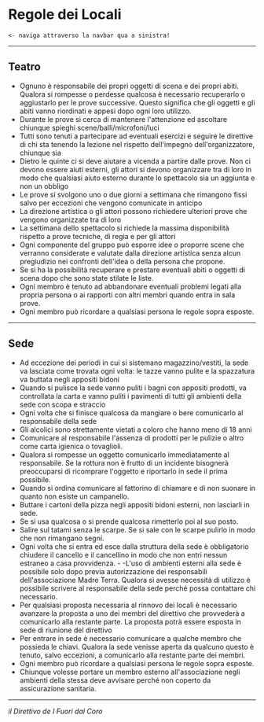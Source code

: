 # Regole dei Locali

`<- naviga attraverso la navbar qua a sinistra!`

----

## Teatro
- Ognuno è responsabile dei propri oggetti di scena e dei propri abiti. Qualora si rompesse o perdesse qualcosa è necessario recuperarlo o aggiustarlo per le prove successive. Questo significa che gli oggetti e gli abiti vanno riordinati e appesi dopo ogni loro utilizzo.
- Durante le prove si cerca di mantenere l'attenzione ed ascoltare chiunque spieghi scene/balli/microfoni/luci
- Tutti sono tenuti a partecipare ad eventuali esercizi e seguire le direttive di chi sta tenendo la lezione nel rispetto dell'impegno dell'organizzatore, chiunque sia
- Dietro le quinte ci si deve aiutare a vicenda a partire dalle prove. Non ci devono essere aiuti esterni, gli attori si devono organizzare tra di loro in modo che qualsiasi aiuto esterno durante lo spettacolo sia un aggiunta e non un obbligo
- Le prove si svolgono uno o due giorni a settimana che rimangono fissi salvo per eccezioni che vengono comunicate in anticipo
- La direzione artistica o gli attori possono richiedere ulteriori prove che vengono organizzate tra di loro
- La settimana dello spettacolo si richiede la massima disponibilità rispetto a prove tecniche, di regia e per gli attori
- Ogni componente del gruppo può esporre idee o proporre scene che verranno considerate e valutate dalla direzione artistica senza alcun pregiudizio nei confronti dell'idea o della persona che propone.
- Se si ha la possibilità recuperare e prestare eventuali abiti o oggetti di scena dopo che sono state stilate le liste.
- Ogni membro è tenuto ad abbandonare eventuali problemi legati alla propria persona o ai rapporti con altri membri quando entra in sala prove.
- Ogni membro può ricordare a qualsiasi persona le regole sopra esposte.

---

## Sede

- Ad eccezione dei periodi in cui si sistemano magazzino/vestiti, la sede va lasciata come trovata ogni volta: le tazze vanno pulite e la spazzatura va buttata negli appositi bidoni
- Quando si pulisce la sede vanno puliti i bagni con appositi prodotti, va controllata la carta e vanno puliti i pavimenti di tutti gli ambienti della sede con scopa e straccio
- Ogni volta che si finisce qualcosa da mangiare o bere comunicarlo al responsabile della sede
- Gli alcolici sono strettamente vietati a coloro che hanno meno di 18 anni
- Comunicare al responsabile l'assenza di prodotti per le pulizie o altro come carta igienica o tovaglioli.
- Qualora si rompesse un oggetto comunicarlo immediatamente al responsabile. Se la rottura non è frutto di un incidente bisognerà preoccuparsi di ricomprare l'oggetto e riportarlo in sede il prima possibile.
- Quando si ordina comunicare al fattorino di chiamare e di non suonare in quanto non esiste un campanello.
- Buttare i cartoni della pizza negli appositi bidoni esterni, non lasciarli in sede.
- Se si usa qualcosa o si prende qualcosa rimetterlo poi al suo posto.
- Salire sul tatami senza le scarpe. Se si sale con le scarpe pulirlo in modo che non rimangano segni.
- Ogni volta che si entra ed esce dalla struttura della sede è obbligatorio chiudere il cancello e il cancellino in modo che non entri nessun estraneo a casa provvidenza. - -L'uso di ambienti esterni alla sede è possibile solo dopo previa autorizzazione dei responsabili dell'associazione Madre Terra. Qualora si avesse necessità di utilizzo è possibile scrivere al responsabile della sede perché possa contattare chi necessario.
- Per qualsiasi proposta necessaria al rinnovo dei locali è necessario avanzare la proposta a uno dei membri del direttivo che provvederà a comunicarlo alla restante parte. La proposta potrà essere esposta in sede di riunione del direttivo
- Per entrare in sede è necessario comunicare a qualche membro che possieda le chiavi. Qualora la sede venisse aperta da qualcuno questo è tenuto, salvo eccezioni, a comunicarlo alla restante parte dei membri.
- Ogni membro può ricordare a qualsiasi persona le regole sopra esposte.
- Chiunque volesse portare un membro esterno all'associazione negli ambienti della stessa deve avvisare perché non coperto da assicurazione sanitaria.

----

_il Direttivo de I Fuori dal Coro_
